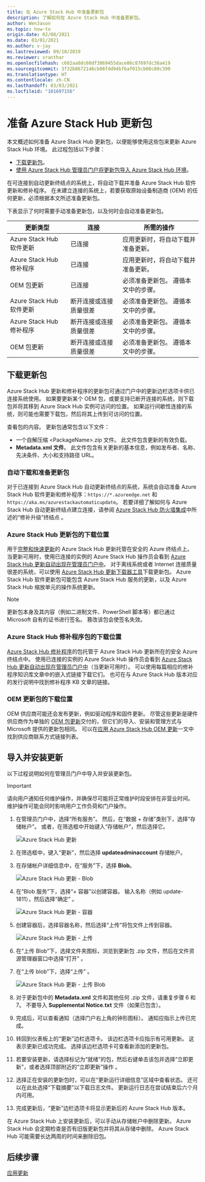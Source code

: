 ```yaml
---
title: 在 Azure Stack Hub 中准备更新包
description: 了解如何在 Azure Stack Hub 中准备更新包。
author: WenJason
ms.topic: how-to
origin.date: 02/08/2021
ms.date: 03/01/2021
ms.author: v-jay
ms.lastreviewed: 09/10/2019
ms.reviewer: sranthar
ms.openlocfilehash: c602aa8dc60df3869455dace86c87697dc38a419
ms.sourcegitcommit: 3f32b8672146cb08fdd94bf6af015cb08c80c390
ms.translationtype: HT
ms.contentlocale: zh-CN
ms.lasthandoff: 03/03/2021
ms.locfileid: "101697156"
---
```

# <a name="prepare-an-azure-stack-hub-update-package"></a>准备 Azure Stack Hub 更新包

本文概述如何准备 Azure Stack Hub 更新包，以便能够使用这些包来更新 Azure Stack Hub 环境。 此过程包括以下步骤：

- [下载更新包](#download-the-update-package)。
- [使用 Azure Stack Hub 管理员门户将更新包导入 Azure Stack Hub 环境](#import-and-install-updates)。

在可连接到自动更新终结点的系统上，将自动下载并准备 Azure Stack Hub 软件更新和修补程序。 在未建立连接的系统上，若要获取原始设备制造商 (OEM) 的任何更新，必须根据本文所述准备更新包。  

下表显示了何时需要手动准备更新包，以及何时会自动准备更新包。

| 更新类型 | 连接 | 所需的操作 |
| --- | --- | --- |
| Azure Stack Hub 软件更新 | 已连接 | 应用更新时，将自动下载并准备更新。 |
| Azure Stack Hub 修补程序 | 已连接 | 应用更新时，将自动下载并准备更新。 |
| OEM 包更新 | 已连接 | 必须准备更新包。 遵循本文中的步骤。 |
| Azure Stack Hub 软件更新 | 断开连接或连接质量很差 | 必须准备更新包。 遵循本文中的步骤。 |
| Azure Stack Hub 修补程序 | 断开连接或连接质量很差 | 必须准备更新包。 遵循本文中的步骤。 |
| OEM 包更新 | 断开连接或连接质量很差 | 必须准备更新包。 遵循本文中的步骤。 |

## <a name="download-the-update-package"></a>下载更新包

Azure Stack Hub 更新和修补程序的更新包可通过门户中的更新边栏选项卡供已连接系统使用。 如果要更新某个 OEM 包，或要支持已断开连接的系统，则下载包并将其移到 Azure Stack Hub 实例可访问的位置。 如果运行间歇性连接的系统，则可能也需要下载包，然后将其上传到可访问的位置。

查看包的内容。 更新包通常包含以下文件：

- 一个自解压缩 \<PackageName>.zip 文件。 此文件包含更新的有效负载。
- **Metadata.xml 文件**。 此文件包含有关更新的基本信息，例如发布者、名称、先决条件、大小和支持路径 URL。

### <a name="automatic-download-and-preparation-for-update-packages"></a>自动下载和准备更新包

对于已连接到 Azure Stack Hub 自动更新终结点的系统，系统会自动准备 Azure Stack Hub 软件更新和修补程序：`https://*.azureedge.net` 和 `https://aka.ms/azurestackautomaticupdate`。 若要详细了解如何与 Azure Stack Hub 自动更新终结点建立连接，请参阅 [Azure Stack Hub 防火墙集成](./azure-stack-integrate-endpoints.md#ports-and-urls-outbound)中所述的“修补升级”终结点 。

### <a name="where-to-download-azure-stack-hub-update-packages"></a>Azure Stack Hub 更新包的下载位置

用于[完整和快速更新](./azure-stack-updates.md#update-package-types)的 Azure Stack Hub 更新托管在安全的 Azure 终结点上。 当更新可用时，使用已连接的实例的 Azure Stack Hub 操作员会看到 [Azure Stack Hub 更新自动出现在管理员门户中](#automatic-download-and-preparation-for-update-packages)。 对于离线系统或者 Internet 连接质量很差的系统，可以使用 [Azure Stack Hub 更新下载器工具](https://aka.ms/azurestackupdatedownload)下载更新包。 Azure Stack Hub 软件更新包可能包含 Azure Stack Hub 服务的更新，以及 Azure Stack Hub 缩放单元的操作系统更新。

>[!NOTE]
>更新包本身及其内容（例如二进制文件、PowerShell 脚本等）都已通过 Microsoft 自有的证书进行签名。 篡改该包会使签名失效。

### <a name="where-to-download-azure-stack-hub-hotfix-packages"></a>Azure Stack Hub 修补程序包的下载位置

[Azure Stack Hub 修补程序](./azure-stack-updates.md#update-package-types)的包托管于 Azure Stack Hub 更新所在的安全 Azure 终结点中。 使用已连接的实例的 Azure Stack Hub 操作员会看到 [Azure Stack Hub 更新自动出现在管理员门户中](#automatic-download-and-preparation-for-update-packages)（当更新可用时）。 可以使用每篇相应的修补程序知识库文章中的嵌入式链接下载它们。 也可在与 Azure Stack Hub 版本对应的发行说明中找到修补程序 KB 文章的链接。

### <a name="where-to-download-oem-update-packages"></a>OEM 更新包的下载位置

OEM 供应商可能还会发布更新，例如驱动程序和固件更新。 尽管这些更新是硬件供应商作为单独的 [OEM 包更新](./azure-stack-updates.md#update-package-types)交付的，但它们的导入、安装和管理方式与 Microsoft 提供的更新包相同。 可以在[应用 Azure Stack Hub OEM 更新](./azure-stack-update-oem.md#oem-contact-information)一文中找到供应商联系方式链接列表。

## <a name="import-and-install-updates"></a>导入并安装更新

以下过程说明如何在管理员门户中导入并安装更新包。

> [!IMPORTANT]  
> 请向用户通知任何维护操作，并确保尽可能将正常维护时段安排在非营业时间。 维护操作可能会同时影响用户工作负荷和门户操作。

1. 在管理员门户中，选择“所有服务”。 然后，在“数据 + 存储”类别下，选择“存储帐户”。 或者，在筛选框中开始键入“存储帐户”，然后选择它。

    ![Azure Stack Hub 更新](./media/azure-stack-update-prepare-package/image1.png)

2. 在筛选框中，键入“更新”，然后选择 **updateadminaccount** 存储帐户。

3. 在存储帐户详细信息中，在“服务”下，选择 **Blob**。

    ![Azure Stack Hub 更新 - Blob](./media/azure-stack-update-prepare-package/image2.png)

4. 在“Blob 服务”下，选择“+ 容器”以创建容器。  输入名称（例如 update-1811），然后选择“确定” 。

    ![Azure Stack Hub 更新 - 容器](./media/azure-stack-update-prepare-package/image3.png)

5. 创建容器后，选择容器名称，然后选择“上传”将包文件上传到容器。

    ![Azure Stack Hub 更新 - 上传](./media/azure-stack-update-prepare-package/image4.png)

6. 在“上传 Blob”下，选择文件夹图标，浏览到更新包 .zip 文件，然后在文件资源管理器窗口中选择“打开” 。

7. 在“上传 blob”下，选择“上传” 。

    ![Azure Stack Hub 更新 - 上传 Blob](./media/azure-stack-update-prepare-package/image5.png)

8. 对于更新包中的 **Metadata.xml** 文件和其他任何 .zip 文件，请重复步骤 6 和 7。 不要导入 **Supplemental Notice.txt** 文件（如果已包含）。

9. 完成后，可以查看通知（选择门户右上角的钟形图标）。 通知应指示上传已完成。

10. 转回到仪表板上的“更新”边栏选项卡。 该边栏选项卡应指示有可用更新。 这表示更新已成功完成。 选择该边栏选项卡可查看新添加的更新包。

11. 若要安装更新，请选择标记为“就绪”的包，然后右键单击该包并选择“立即更新”，或者选择顶部附近的“立即更新”操作  。

12. 选择正在安装的更新包时，可以在“更新运行详细信息”区域中查看状态。 还可以在此处选择“下载摘要”以下载日志文件。 更新运行日志在尝试结束后六个月内可用。

13. 完成更新后，“更新”边栏选项卡将显示更新后的 Azure Stack Hub 版本。

在 Azure Stack Hub 上安装更新后，可以手动从存储帐户中删除更新。 Azure Stack Hub 会定期检查是否有旧版更新包并将其从存储中删除。 Azure Stack Hub 可能需要长达两周的时间来删除旧包。

## <a name="next-steps"></a>后续步骤

[应用更新](azure-stack-apply-updates.md)
